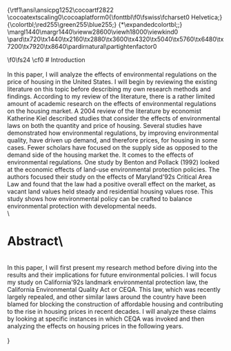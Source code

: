{\rtf1\ansi\ansicpg1252\cocoartf2822
\cocoatextscaling0\cocoaplatform0{\fonttbl\f0\fswiss\fcharset0 Helvetica;}
{\colortbl;\red255\green255\blue255;}
{\*\expandedcolortbl;;}
\margl1440\margr1440\vieww28600\viewh18000\viewkind0
\pard\tx720\tx1440\tx2160\tx2880\tx3600\tx4320\tx5040\tx5760\tx6480\tx7200\tx7920\tx8640\pardirnatural\partightenfactor0

\f0\fs24 \cf0 # Introduction\
\
In this paper, I will analyze the effects of environmental regulations on the price of housing in the United States. I will begin by reviewing the existing literature on this topic before describing my own research methods and findings. According to my review of the literature, there is a rather limited amount of academic research on the effects of environmental regulations on the housing market. A 2004 review of the literature by economist Katherine Kiel described studies that consider the effects of environmental laws on both the quantity and price of housing. Several studies have demonstrated how environmental regulations, by improving environmental quality, have driven up demand, and therefore prices, for housing in some cases. Fewer scholars have focused on the supply side as opposed to the demand side of the housing market the. It comes to the effects of environmental regulations. One study by Benton and Pollack (1992) looked at the economic effects of land-use environmental protection policies. The authors focused their study on the effects of Maryland\'92s Critical Area Law and found that the law had a positive overall effect on the market, as vacant land values held steady and residential housing values rose. This study shows how environmental policy can be crafted to balance environmental protection with developmental needs.\
\
# Abstract\
\
In this paper, I will first present my research method before diving into the results and their implications for future environmental policies. I will focus my study on California\'92s landmark environmental protection law, the California Environmental Quality Act or CEQA. This law, which was recently largely repealed, and other similar laws around the country have been blamed for blocking the construction of affordable housing and contributing to the rise in housing prices in recent decades. I will analyze these claims by looking at specific instances in which CEQA was invoked and then analyzing the effects on housing prices in the following years.\
\
}